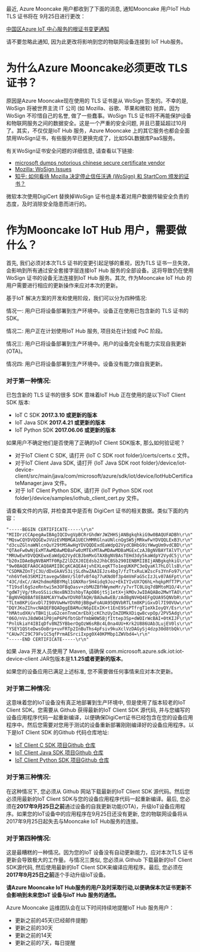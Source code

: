 最近, Azure Mooncake 用户都收到了下面的消息, 通知Mooncake 用户IoT Hub TLS 证书将在 9月25日进行更改：

[中国区Azure IoT 中心服务的根证书变更通知](https://www.azure.cn/blog/2017/07/21/RootCertificateChangeNoticeforAzureIoTHubServiceinAzureinChina)
 
请不要忽略此通知, 因为此更改将影响到您的物联网设备连接到 IoT Hub服务。
 
# 为什么Azure Mooncake必须更改 TLS 证书？
 
原因是Azure Mooncake现在使用的 TLS 证书是从 WoSign 签发的。不幸的是, WoSign 将被世界主流 IT 公司 (如 Mozilla、谷歌、苹果和微软) 抛弃。因为 WoSign 不珍惜自己的名誉, 做了一些蠢事。WoSign TLS 证书将不再能保护设备和物联网服务之间的数据安全。这是一个严重的安全问题, 并且已蔓延超过10月了。其实，不仅仅是IoT Hub 服务，Azure Mooncake 上的其它服务也都会全面禁用WoSign证书，有些服务早已更换完成了，比如SQL数据库PaaS服务。
 
有关WoSign证书安全问题的详细信息, 请查看以下链接:
* [microsoft dumps notorious chinese secure certificate vendor](http://www.zdnet.com/article/microsoft-dumps-notorious-chinese-secure-certificate-vendor/)
* [Mozilla: WoSign Issues](https://wiki.mozilla.org/CA:WoSign_Issues)
* [知乎: 如何看待 Mozilla 决定停止信任沃通 (WoSign) 和 StartCom 颁发的证书？](https://www.zhihu.com/question/51042407)

微软本次使用DigiCert 替换掉WoSign 证书也是本着对用户数据传输安全负责的态度，及时消除安全隐患而进行的。

# 作为Mooncake IoT Hub 用户，需要做什么？
 
首先, 我们必须对本次TLS 证书的变更引起足够的重视，因为TLS 证书一旦失效，会影响到所有通过安全套接字层连接IoT Hub 服务的全部设备。这将导致仍在使用WoSign 证书的设备无法连接到IoT Hub 服务。其次, 作为Mooncake IoT Hub 的用户需要进行相应的更新操作来应对本次的更新。
 
基于IoT 解决方案的开发和使用阶段，我们可以分为四种情况:
 
情况一: 用户已将设备部署到生产环境中。设备正在使用已包含新的 TLS 证书的 SDK。

情况二: 用户正在计划使用IoT Hub 服务, 项目处在计划或 PoC 阶段。

情况三: 用户已将设备部署到生产环境中。用户的设备完全有能力实现自我更新(OTA)。

情况四: 用户已将设备部署到生产环境中。设备没有能力做自我更新。

 
### 对于第一种情况:
已包含新的 TLS 证书的很多 SDK 意味着IoT Hub 正在使用的是以下IoT Client SDK 版本:
* IoT C SDK **2017.3.10 或更新的版本**
* IoT Java SDK **2017.4.21 或更新的版本**
* IoT Python SDK **2017.06.06 或更新的版本**
 
如果用户不确定他们是否使用了正确的IoT Client SDK版本, 那么如何验证呢？
* 对于IoT Client C SDK, 请打开 {IoT C SDK root folder}/certs/certs.c 文件。
* 对于IoT Client Java SDK, 请打开 {IoT Java SDK root folder}/device/iot-device-client/src/main/java/com/microsoft/azure/sdk/iot/device/IotHubCertificateManager.java 文件。
* 对于 IoT Client Python SDK, 请打开 {IoT Python SDK root folder}/device/samples/iothub_client_cert.py 文件。

请查看文件的内容, 并检查其中是否有 DigiCert 证书的相关数据。类似下面的内容：
```/*DigiCert Global Root CA*/
"-----BEGIN CERTIFICATE-----\r\n"
"MIIDrzCCApegAwIBAgIQCDvgVpBCRrGhdWrJWZHHSjANBgkqhkiG9w0BAQUFADBh\r\n"
"MQswCQYDVQQGEwJVUzEVMBMGA1UEChMMRGlnaUNlcnQgSW5jMRkwFwYDVQQLExB3\r\n"
"d3cuZGlnaWNlcnQuY29tMSAwHgYDVQQDExdEaWdpQ2VydCBHbG9iYWwgUm9vdCBD\r\n"
"QTAeFw0wNjExMTAwMDAwMDBaFw0zMTExMTAwMDAwMDBaMGExCzAJBgNVBAYTAlVT\r\n"
"MRUwEwYDVQQKEwxEaWdpQ2VydCBJbmMxGTAXBgNVBAsTEHd3dy5kaWdpY2VydC5j\r\n"
"b20xIDAeBgNVBAMTF0RpZ2lDZXJ0IEdsb2JhbCBSb290IENBMIIBIjANBgkqhkiG\r\n"
"9w0BAQEFAAOCAQ8AMIIBCgKCAQEA4jvhEXLeqKTTo1eqUKKPC3eQyaKl7hLOllsB\r\n"
"CSDMAZOnTjC3U/dDxGkAV53ijSLdhwZAAIEJzs4bg7/fzTtxRuLWZscFs3YnFo97\r\n"
"nh6Vfe63SKMI2tavegw5BmV/Sl0fvBf4q77uKNd0f3p4mVmFaG5cIzJLv07A6Fpt\r\n"
"43C/dxC//AH2hdmoRBBYMql1GNXRor5H4idq9Joz+EkIYIvUX7Q6hL+hqkpMfT7P\r\n"
"T19sdl6gSzeRntwi5m3OFBqOasv+zbMUZBfHWymeMr/y7vrTC0LUq7dBMtoM1O/4\r\n"
"gdW7jVg/tRvoSSiicNoxBN33shbyTApOB6jtSj1etX+jkMOvJwIDAQABo2MwYTAO\r\n"
"BgNVHQ8BAf8EBAMCAYYwDwYDVR0TAQH/BAUwAwEB/zAdBgNVHQ4EFgQUA95QNVbR\r\n"
"TLtm8KPiGxvDl7I90VUwHwYDVR0jBBgwFoAUA95QNVbRTLtm8KPiGxvDl7I90VUw\r\n"
"DQYJKoZIhvcNAQEFBQADggEBAMucN6pIExIK+t1EnE9SsPTfrgT1eXkIoyQY/Esr\r\n"
"hMAtudXH/vTBH1jLuG2cenTnmCmrEbXjcKChzUyImZOMkXDiqw8cvpOp/2PV5Adg\r\n"
"06O/nVsJ8dWO41P0jmP6P6fbtGbfYmbW0W5BjfIttep3Sp+dWOIrWcBAI+0tKIJF\r\n"
"PnlUkiaY4IBIqDfv8NZ5YBberOgOzW6sRBc4L0na4UU+Krk2U886UAb3LujEV0ls\r\n"
"YSEY1QSteDwsOoBrp+uvFRTp2InBuThs4pFsiv9kuXclVzDAGySj4dzp30d8tbQk\r\n"
"CAUw7C29C79Fv1C5qfPrmAESrciIxpg0X40KPMbp1ZWVbd4=\r\n"
"-----END CERTIFICATE-----\r\n"
```
 
如果 Java 开发人员使用了 Maven, 请确保 com.microsoft.azure.sdk.iot:iot-device-client JAR包版本是**1.1.25或者更新的版本**。
 
如果您的设备应用已满足上述标准, 您不需要做任何事情来应对本次更新。
 
### 对于第二种情况:
这意味着您的IoT设备没有真正地部署到生产环境中, 但是使用了版本较老的IoT Client SDK。您需要从 Github 获得最新的IoT Client SDK 源代码, 并与您编写的设备应用程序代码一起重新编译，以便确保DigiCert证书已经包含在您的设备应用程序中。然后您需要对您用于测试的设备重新部署刚刚编译好的设备应用程序。以下是IoT Client SDK 的Github 代码仓库地址:
* [IoT Client C SDK 项目Github 仓库](https://github.com/Azure/azure-iot-sdk-c)
* [IoT Client Java SDK 项目Github 仓库](https://github.com/Azure/azure-iot-sdk-java)
* [IoT Client Python SDK 项目Github 仓库](https://github.com/Azure/azure-iot-sdk-python)
 
### 对于第三种情况:
在这种情况下, 您必须从 Github 网站下载最新的IoT Client SDK 源代码。然后您必须用最新的IoT Client SDK与您的设备应用程序代码一起重新编译。最后, 您必须在**2017年9月25日之前**通过设备的自我更新功能(OTA)，升级IoT设备应用程序。如果您的IoT设备中的应用程序在9月25日还没有更新, 您的物联网设备将从2017年9月25日起失去与Mooncake IoT Hub服务的连接。
 
### 对于第四种情况:
这是最糟糕的一种情况。因为您的IoT 设备没有自动更新能力，应对本次TLS 证书更新会导致极大的工作量。与情况三类似, 您必须从 Github 下载最新的IoT Client SDK源代码, 然后使用最新的IoT Client SDK来编译应用程序。最后, 您必须在**2017年9月25日之前**逐个手动升级IoT设备。
 
**请Azure Mooncake IoT Hub服务的用户及时采取行动,以便确保本次证书更新不会影响到未来您IoT 设备与IoT Hub 服务的通信。**

Azure Mooncake 运维团队会在以下时间持续地提醒IoT Hub 服务用户：
* 更新之前的45天(已经邮件提醒)
* 更新之前的30天
* 更新之前的14天
* 更新之前的7天，每日提醒
